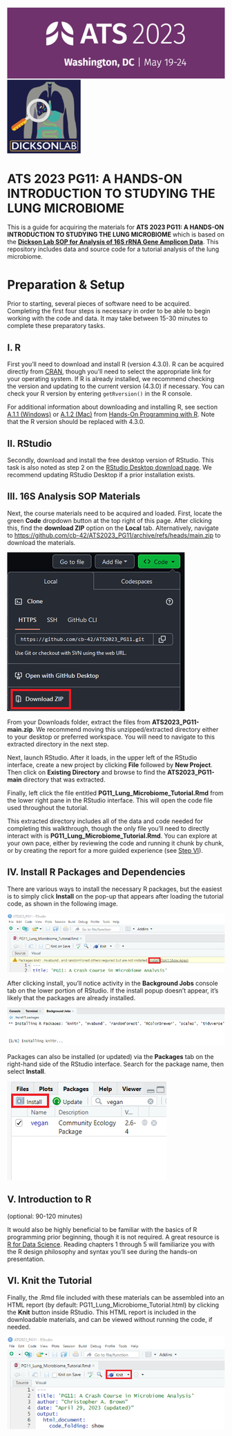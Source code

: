 
![ATS2020](images/ats-2023-logo.png)
<img src="images/dickson_lab_logo.png" height="170">

# ATS 2023 PG11: A HANDS-ON INTRODUCTION TO STUDYING THE LUNG MICROBIOME

This is a guide for acquiring the materials for **ATS 2023 PG11: A
HANDS-ON INTRODUCTION TO STUDYING THE LUNG MICROBIOME** which is based
on the [**Dickson Lab SOP for Analysis of 16S rRNA Gene Amplicon
Data**](https://github.com/cb-42/Dickson_16S_SOP). This repository
includes data and source code for a tutorial analysis of the lung
microbiome.

# Preparation & Setup

Prior to starting, several pieces of software need to be acquired.
Completing the first four steps is necessary in order to be able to
begin working with the code and data. It may take between 15-30 minutes
to complete these preparatory tasks.

## I. R

First you’ll need to download and install R (version 4.3.0). R can be
acquired directly from [CRAN](https://cran.r-project.org/), though
you’ll need to select the appropriate link for your operating system. If
R is already installed, we recommend checking the version and updating
to the current version (4.3.0) if necessary. You can check your R
version by entering `getRversion()` in the R console.

For additional information about downloading and installing R, see
section [A.1.1
(Windows)](https://rstudio-education.github.io/hopr/starting.html#windows)
or [A.1.2
(Mac)](https://rstudio-education.github.io/hopr/starting.html#mac) from
[Hands-On Programming with
R](https://rstudio-education.github.io/hopr/). Note that the R version
should be replaced with 4.3.0.

## II. RStudio

Secondly, download and install the free desktop version of RStudio. This
task is also noted as step 2 on the [RStudio Desktop download
page](https://posit.co/download/rstudio-desktop/). We recommend updating
RStudio Desktop if a prior installation exists.

## III. 16S Analysis SOP Materials

Next, the course materials need to be acquired and loaded. First, locate
the green **Code** dropdown button at the top right of this page. After
clicking this, find the **download ZIP** option on the **Local** tab.
Alternatively, navigate to
<https://github.com/cb-42/ATS2023_PG11/archive/refs/heads/main.zip> to
download the materials.

![Knit](images/repo_download.png)

From your Downloads folder, extract the files from
**ATS2023_PG11-main.zip**. We recommend moving this unzipped/extracted
directory either to your desktop or preferred workspace. You will need
to navigate to this extracted directory in the next step.

Next, launch RStudio. After it loads, in the upper left of the RStudio
interface, create a new project by clicking **File** followed by **New
Project**. Then click on **Existing Directory** and browse to find the
**ATS2023_PG11-main** directory that was extracted.

Finally, left click the file entitled
**PG11_Lung_Microbiome_Tutorial.Rmd** from the lower right pane in the
RStudio interface. This will open the code file used throughout the
tutorial.

This extracted directory includes all of the data and code needed for
completing this walkthrough, though the only file you’ll need to
directly interact with is **PG11_Lung_Microbiome_Tutorial.Rmd**. You can
explore at your own pace, either by reviewing the code and running it
chunk by chunk, or by creating the report for a more guided experience
(see [Step
VI](https://github.com/cb-42/ATS2023_PG11#vi-knit-the-tutorial)).

## IV. Install R Packages and Dependencies

There are various ways to install the necessary R packages, but the
easiest is to simply click **Install** on the pop-up that appears after
loading the tutorial code, as shown in the following image.

![Knit](images/install_packages.png)

After clicking install, you’ll notice activity in the **Background
Jobs** console tab on the lower portion of RStudio. If the install popup
doesn’t appear, it’s likely that the packages are already installed.

![Knit](images/install_packages_2.png)

Packages can also be installed (or updated) via the **Packages** tab on
the right-hand side of the RStudio interface. Search for the package
name, then select **Install**.

![Knit](images/install_packages_3.png)

## V. Introduction to R

(optional: 90-120 minutes)

It would also be highly beneficial to be familiar with the basics of R
programming prior beginning, though it is not required. A great resource
is [R for Data Science](https://r4ds.had.co.nz/). Reading chapters 1
through 5 will familiarize you with the R design philosophy and syntax
you’ll see during the hands-on presentation.

## VI. Knit the Tutorial

Finally, the .Rmd file included with these materials can be assembled
into an HTML report (by default: PG11_Lung_Microbiome_Tutorial.html) by
clicking the **Knit** button inside RStudio. This HTML report is
included in the downloadable materials, and can be viewed without
running the code, if needed.

![Knit](images/knit.png)
